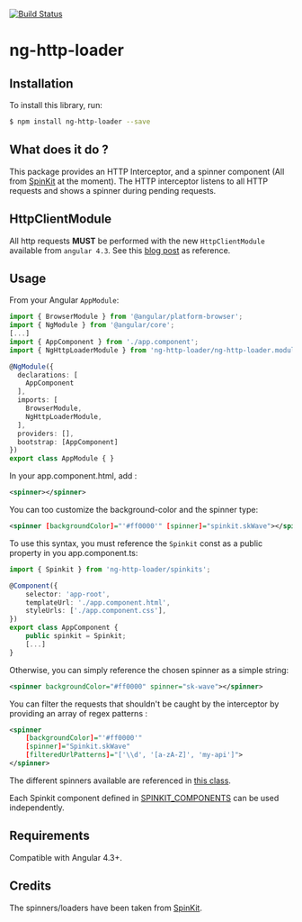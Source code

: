 [![Build Status](https://travis-ci.org/mpalourdio/ng-http-loader.svg?branch=master)](https://travis-ci.org/mpalourdio/ng-http-loader)  

# ng-http-loader

## Installation

To install this library, run:

```bash
$ npm install ng-http-loader --save
```

## What does it do ?

This package provides an HTTP Interceptor, and a spinner component (All from [SpinKit](https://github.com/tobiasahlin/SpinKit) at the moment).
The HTTP interceptor listens to all HTTP requests and shows a spinner during pending requests.

## HttpClientModule

All http requests **MUST** be performed with the new ``HttpClientModule`` available from ``angular 4.3``. See this [blog post](http://blog.ninja-squad.com/2017/07/17/http-client-module/) as reference.

## Usage

From your Angular `AppModule`:

```typescript
import { BrowserModule } from '@angular/platform-browser';
import { NgModule } from '@angular/core';
[...]
import { AppComponent } from './app.component';
import { NgHttpLoaderModule } from 'ng-http-loader/ng-http-loader.module';

@NgModule({
  declarations: [
    AppComponent
  ],
  imports: [
    BrowserModule,    
    NgHttpLoaderModule,
  ],
  providers: [],
  bootstrap: [AppComponent]
})
export class AppModule { }
```

In your app.component.html, add :
```xml
<spinner></spinner>
```

You can too customize the background-color and the spinner type:
```xml
<spinner [backgroundColor]="'#ff0000'" [spinner]="spinkit.skWave"></spinner>
```

To use this syntax, you must reference the ``Spinkit`` const as a public property in you app.component.ts:

```typescript
import { Spinkit } from 'ng-http-loader/spinkits';

@Component({
    selector: 'app-root',
    templateUrl: './app.component.html',
    styleUrls: ['./app.component.css'],
})
export class AppComponent {
    public spinkit = Spinkit;
    [...]
}
```

Otherwise, you can simply reference the chosen spinner as a simple string:

```xml
<spinner backgroundColor="#ff0000" spinner="sk-wave"></spinner>
```


You can filter the requests that shouldn't be caught by the interceptor by providing an array of regex patterns :
```xml
<spinner 
    [backgroundColor]="'#ff0000'"
    [spinner]="Spinkit.skWave"
    [filteredUrlPatterns]="['\\d', '[a-zA-Z]', 'my-api']">
</spinner>
```

The different spinners available are referenced in [this class](src/app/spinkits.ts).

Each Spinkit component defined in [SPINKIT_COMPONENTS](src/app/spinkits.ts#L31) can be used independently.

## Requirements

Compatible with Angular 4.3+.

## Credits

The spinners/loaders have been taken from [SpinKit](https://github.com/tobiasahlin/SpinKit).
